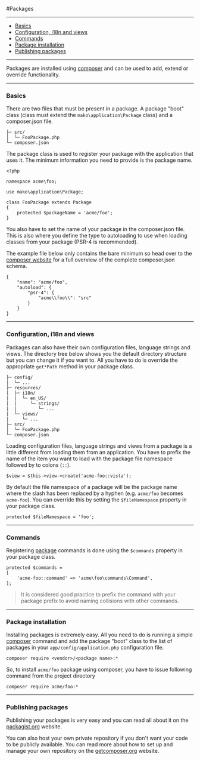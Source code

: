 #Packages

--------------------------------------------------------

* [Basics](#basics)
* [Configuration, i18n and views](#configuration_i18n_and_views)
* [Commands](#commands)
* [Package installation](#package_installation)
* [Publishing packages](#publishing_packages)

--------------------------------------------------------

Packages are installed using [composer](http://packagist.org/) and can be used to add, extend or override functionality.

--------------------------------------------------------

<a id="basics"></a>

### Basics

There are two files that must be present in a package. A package "boot" class (class must extend the ```mako\application\Package``` class) and a composer.json file.

	├─ src/
 	│  └─ FooPackage.php
	└─ composer.json

The package class is used to register your package with the application that uses it. The minimum information you need to provide is the package name.

	<?php

	namespace acme\foo;

	use mako\application\Package;

	class FooPackage extends Package
	{
		protected $packageName = 'acme/foo';
	}

You also have to set the name of your package in the composer.json file. This is also where you define the type to autoloading to use when loading classes from your package (PSR-4 is recommended).

The example file below only contains the bare minimum so head over to the [composer website](https://getcomposer.org/) for a full overview of the complete composer.json schema.

	{
	    "name": "acme/foo",
	    "autoload": {
	        "psr-4": {
	            "acme\\foo\\": "src"
	        }
	    }
	}

--------------------------------------------------------

<a id="configuration_i18n_and_views"></a>

### Configuration, i18n and views

Packages can also have their own configuration files, language strings and views. The directory tree below shows you the default directory structure but you can change it if you want to. All you have to do is override the appropriate ```get*Path``` method in your package class.

	├─ config/
 	|  └─ ...
 	├─ resources/
 	|  ├─ i18n/
	|  |  └─ en_US/
	|  |     └─ strings/
    |  |        └─ ...
    |  └─ views/
    |     └─ ...
	├─ src/
 	│  └─ FooPackage.php
	└─ composer.json

Loading configuration files, language strings and views from a package is a little different from loading them from an application. You have to prefix the name of the item you want to load with the package file namespace followed by to colons (```::```).

	$view = $this->view->create('acme-foo::vista');

By default the file namespace of a package will be the package name where the slash has been replaced by a hyphen (e.g. ```acme/foo``` becomes ```acme-foo```). You can override this by setting the ```$fileNamespace``` property in your package class.

	protected $fileNamespace = 'foo';

--------------------------------------------------------

<a id="commands"></a>

### Commands

Registering [package](:base_url:/docs/:version:/command-line:custom-commands) commands is done using the ```$commands``` property in your package class.

	protected $commands =
	[
		'acme-foo::command' => 'acme\foo\commands\Command',
	];

> It is considered good practice to prefix the command with your package prefix to avoid naming collisions with other commands.

--------------------------------------------------------

<a id="package_installation"></a>

### Package installation

Installing packages is extremely easy. All you need to do is running a simple [composer](https://getcomposer.org/) command and add the package "boot" class to the list of packages in your ```app/config/application.php``` configuration file.

	composer require <vendor>/<package name>:*

So, to install ```acme/foo``` package using composer, you have to issue following command from the project directory

	composer require acme/foo:*

--------------------------------------------------------

<a id="publishing_packages"></a>

### Publishing packages

Publishing your packages is very easy and you can read all about it on the [packagist.org](http://packagist.org/) website.

You can also host your own private repository if you don't want your code to be publicly available. You can read more about how to set up and manage your own repository on the [getcomposer.org](https://getcomposer.org/doc/05-repositories.md#hosting-your-own) website.
